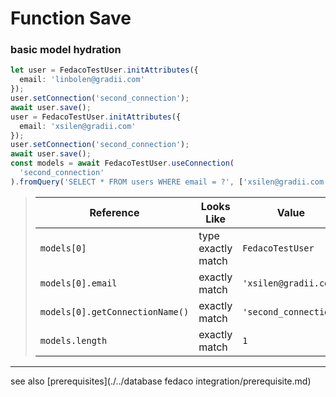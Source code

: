 # Function Save
### basic model hydration

```typescript
let user = FedacoTestUser.initAttributes({
  email: 'linbolen@gradii.com'
});
user.setConnection('second_connection');
await user.save();
user = FedacoTestUser.initAttributes({
  email: 'xsilen@gradii.com'
});
user.setConnection('second_connection');
await user.save();
const models = await FedacoTestUser.useConnection(
  'second_connection'
).fromQuery('SELECT * FROM users WHERE email = ?', ['xsilen@gradii.com']);
```


> | Reference | Looks Like | Value |
> | ------ | ----- | ----- |
> | `models[0]` | type exactly match | `FedacoTestUser` |
> | `models[0].email` | exactly match | `'xsilen@gradii.com'` |
> | `models[0].getConnectionName()` | exactly match | `'second_connection'` |
> | `models.length` | exactly match | `1` |


----
see also [prerequisites](./../database fedaco integration/prerequisite.md)
